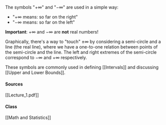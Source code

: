 The symbols "$+\infty$" and "$-\infty$" are used in a simple way:
- "$+\infty$ means: so far on the right"
- "$-\infty$ means: so far on the left"

**Important**: $+\infty$ and $-\infty$ are **not** real numbers!

Graphically, there's a way to "touch" $\pm \infty$ by considering a semi-circle and a line (the real line), where we have a one-to-one relation between points of the semi-circle and the line. The left and right extremes of the semi-circle correspond to $-\infty$ and $+\infty$ respectively.

These symbols are commonly used in defining [[Intervals]] and discussing [[Upper and Lower Bounds]].

#### Sources
[[Lecture_1.pdf]]

#### Class
[[Math and Statistics]]